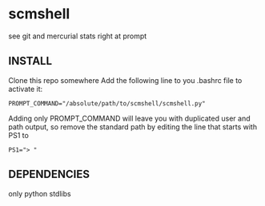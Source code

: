 scmshell
========

see git and mercurial stats right at prompt


INSTALL
-------

Clone this repo somewhere
Add the following line to you .bashrc file to activate it:

	PROMPT_COMMAND="/absolute/path/to/scmshell/scmshell.py"

Adding only PROMPT_COMMAND will leave you with duplicated user and path output, so remove the standard path by editing the line that starts with PS1 to
	
	PS1="> "


DEPENDENCIES
------------

only python stdlibs